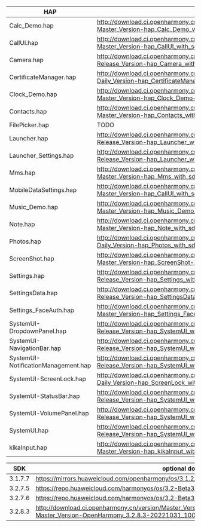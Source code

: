 | HAP | permanent archive addresses |
| - | - |
| Calc_Demo.hap | http://download.ci.openharmony.cn/version/Master_Version/hap_Calc_Demo_with_sdk/20230519_180102/version-Master_Version-hap_Calc_Demo_with_sdk-20230519_180102-hap_Calc_Demo_with_sdk.tar.gz |
| CallUI.hap | http://download.ci.openharmony.cn/version/Master_Version/hap_CallUI_with_sdk/20230926_121610/version-Master_Version-hap_CallUI_with_sdk-20230926_121610-hap_CallUI_with_sdk.tar.gz |
| Camera.hap | http://download.ci.openharmony.cn/version/Release_Version/hap_Camera_with_sdk/20231211_190836/version-Release_Version-hap_Camera_with_sdk-20231211_190836-hap_Camera_with_sdk.tar.gz |
| CertificateManager.hap | http://download.ci.openharmony.cn/version/Daily_Version/hap_CertificateManager_with_sdk/20230626_112217/version-Daily_Version-hap_CertificateManager_with_sdk-20230626_112217-hap_CertificateManager_with_sdk.tar.gz |
| Clock_Demo.hap | http://download.ci.openharmony.cn/version/Master_Version/hap_Clock_Demo/20221213_094140/version-Master_Version-hap_Clock_Demo-20221213_094140-hap_Clock_Demo.tar.gz |
| Contacts.hap | http://download.ci.openharmony.cn/version/Master_Version/hap_Contacts_with_sdk/20231106_192255/version-Master_Version-hap_Contacts_with_sdk-20231106_192255-hap_Contacts_with_sdk.tar.gz |
| FilePicker.hap | TODO | http://download.ci.openharmony.cn/version/Master_Version/hap_FilePicker_with_sdk/20230426_153237/version-Master_Version-hap_FilePicker_with_sdk-20230426_153237-hap_FilePicker_with_sdk.tar.gz |
| Launcher.hap | http://download.ci.openharmony.cn/version/Release_Version/hap_Launcher_with_sdk/20231220_174752/version-Release_Version-hap_Launcher_with_sdk-20231220_174752-hap_Launcher_with_sdk.tar.gz |
| Launcher_Settings.hap | http://download.ci.openharmony.cn/version/Release_Version/hap_Launcher_with_sdk/20231220_174752/version-Release_Version-hap_Launcher_with_sdk-20231220_174752-hap_Launcher_with_sdk.tar.gz |
| Mms.hap | http://download.ci.openharmony.cn/version/Master_Version/hap_Mms_with_sdk/20231108_211710/version-Master_Version-hap_Mms_with_sdk-20231108_211710-hap_Mms_with_sdk.tar.gz |
| MobileDataSettings.hap | http://download.ci.openharmony.cn/version/Master_Version/hap_CallUI_with_sdk/20230321_210506/version-Master_Version-hap_CallUI_with_sdk-20230321_210506-hap_CallUI_with_sdk.tar.gz |
| Music_Demo.hap | http://download.ci.openharmony.cn/version/Master_Version/hap_Music_Demo_with_sdk/20230911_141043/version-Master_Version-hap_Music_Demo_with_sdk-20230911_141043-hap_Music_Demo_with_sdk.tar.gz |
| Note.hap | http://download.ci.openharmony.cn/version/Master_Version/hap_Note_with_sdk/20230621_105556/version-Master_Version-hap_Note_with_sdk-20230621_105556-hap_Note_with_sdk.tar.gz |
| Photos.hap | http://download.ci.openharmony.cn/version/Daily_Version/hap_Photos_with_sdk/20231213_141907/version-Daily_Version-hap_Photos_with_sdk-20231213_141907-hap_Photos_with_sdk.tar.gz |
| ScreenShot.hap | http://download.ci.openharmony.cn/version/Master_Version/hap_ScreenShot/20221129_163631/version-Master_Version-hap_ScreenShot-20221129_163631-hap_ScreenShot.tar.gz |
| Settings.hap | http://download.ci.openharmony.cn/version/Release_Version/hap_Settings_with_sdk/20230712_171419/version-Release_Version-hap_Settings_with_sdk-20230712_171419-hap_Settings_with_sdk.tar.gz |
| SettingsData.hap | http://download.ci.openharmony.cn/version/Release_Version/hap_SettingsData_with_sdk/20230317_101418/version-Release_Version-hap_SettingsData_with_sdk-20230317_101418-hap_SettingsData_with_sdk.tar.gz |
| Settings_FaceAuth.hap | http://download.ci.openharmony.cn/version/Master_Version/hap_Settings_FaceAuth/20221213_094607/version-Master_Version-hap_Settings_FaceAuth-20221213_094607-hap_Settings_FaceAuth.tar.gz |
| SystemUI-DropdownPanel.hap | http://download.ci.openharmony.cn/version/Release_Version/hap_SystemUI_with_sdk/20230703_211831/version-Release_Version-hap_SystemUI_with_sdk-20230703_211831-hap_SystemUI_with_sdk.tar.gz |
| SystemUI-NavigationBar.hap | http://download.ci.openharmony.cn/version/Release_Version/hap_SystemUI_with_sdk/20230703_211831/version-Release_Version-hap_SystemUI_with_sdk-20230703_211831-hap_SystemUI_with_sdk.tar.gz |
| SystemUI-NotificationManagement.hap | http://download.ci.openharmony.cn/version/Release_Version/hap_SystemUI_with_sdk/20230703_211831/version-Release_Version-hap_SystemUI_with_sdk-20230703_211831-hap_SystemUI_with_sdk.tar.gz |
| SystemUI-ScreenLock.hap | http://download.ci.openharmony.cn/version/Daily_Version/hap_ScreenLock_with_sdk/20230626_192151/version-Daily_Version-hap_ScreenLock_with_sdk-20230626_192151-hap_ScreenLock_with_sdk.tar.gz |
| SystemUI-StatusBar.hap | http://download.ci.openharmony.cn/version/Release_Version/hap_SystemUI_with_sdk/20230703_211831/version-Release_Version-hap_SystemUI_with_sdk-20230703_211831-hap_SystemUI_with_sdk.tar.gz |
| SystemUI-VolumePanel.hap | http://download.ci.openharmony.cn/version/Release_Version/hap_SystemUI_with_sdk/20230703_211831/version-Release_Version-hap_SystemUI_with_sdk-20230703_211831-hap_SystemUI_with_sdk.tar.gz |
| SystemUI.hap | http://download.ci.openharmony.cn/version/Release_Version/hap_SystemUI_with_sdk/20230703_211831/version-Release_Version-hap_SystemUI_with_sdk-20230703_211831-hap_SystemUI_with_sdk.tar.gz |
| kikaInput.hap | http://download.ci.openharmony.cn/version/Master_Version/hap_kikaInput_with_sdk/20230223_154243/version-Master_Version-hap_kikaInput_with_sdk-20230223_154243-hap_kikaInput_with_sdk.tar.gz |

| SDK | optional download urls |
| - | - |
| 3.1.7.7 | https://mirrors.huaweicloud.com/openharmony/os/3.1.2/sdk-patch/ohos-sdk-full.tar.gz |
| 3.2.7.5 | https://repo.huaweicloud.com/harmonyos/os/3.2-Beta3/ohos-sdk-windows_linux-full.tar.gz |
| 3.2.7.6 | https://repo.huaweicloud.com/harmonyos/os/3.2-Beta3/sdk-patch/ohos-sdk-full.tar.gz |
| 3.2.8.3 | http://download.ci.openharmony.cn/version/Master_Version/OpenHarmony_3.2.8.3/20221031_100640/version-Master_Version-OpenHarmony_3.2.8.3-20221031_100640-ohos-sdk-full.tar.gz |

